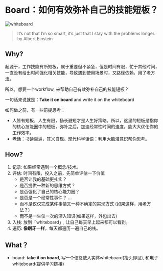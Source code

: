 # Board：如何有效弥补自己的技能短板？

![whiteboard](https://i.imgur.com/cc3rnzA.jpg)

>  It’s not that I’m so smart, it’s just that I stay with the problems longer.  
> by Albert Einstein

## Why?

起源于，工作技能有所短板，属于重要但不紧急，但是时间有限，忙于其他时间，一直没有给出时间强化相关技能，导致遇到使用场景时，又路径依赖，用了老方法。

所以，想要一个workflow, 来帮助自己有效弥补自己的技能短板？

一句话来说就是：**Take it on board** and write it on the whiteboard

如何做之前，有一些前提思考：

- 人皆有短板，人生有限，扬长避短才是人生好策略。所以，这里的短板是指你的核心技能圈中的短板，弥补之后，加速经常性时间的速度，能大大优化你的工作效率。
- 老话：书读百遍，其义自现。现代科学话语：利用大脑潜意识帮你思考。


## How?

1. 记录: 如果经常遇到一个概念/技术。
2. 评估: 时间有限，投入之前，先简单评估一下价值
	- 是否让我的基础更扎实？
	- 是否提供一种新的思维方式？
	- 是否强化了自己的核心能力圈？
	- 是否是一个经常性事件？
	...
	- 而不是仅仅完成某件事情又一种不确定的实现方式 (如果这样，用老方法？)
	- 而不是一生仅一次的深入知识(如果这样，外包出去)
3. 入栈: 放到「whiteboard」, 让自己每天早上起来都可以看到。
4. 遍历: **像刷牙一样**，每天都遍历一遍自己的栈。

## What？

- board: **take it on board**, 写一个便签放入实体whiteboard(抬头即见), 和电子whiteboard(提供学习链接)

